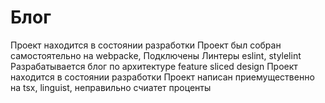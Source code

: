 # Блог
Проект находится в состоянии разработки
Проект был собран самостоятельно на webpacke,
Подключены Линтеры eslint, stylelint
Разрабатывается блог по архитектуре feature sliced design
Проект находится в состоянии разработки
Проект написан приемущественно на tsx,
linguist, неправильно счиатет проценты
